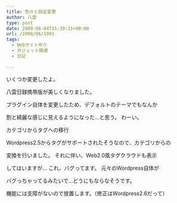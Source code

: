 ```yaml
---
title: 色々と設定変更
author: 八雲
type: post
date: 2008-06-04T15:39:11+00:00
url: /2008/06/1091
tags:
  - Webサイト作り
  - ガジェット関連
  - 日記

---
```

いくつか変更したよ。

八雲日録携帯版が美しくなりました。
  
プラグイン自体を変更したため、デフォルトのテーマでもなんか
  
割と綺麗な感じに見えるようになった…と思う。 わーい。

カテゴリからタグへの移行
  
Wordpress2.5からタグがサポートされたそうなので、カテゴリからの
  
変換を行いました。 それに伴い、Web2.0風タグクラウドも表示
  
してはいますが… これ、バグってます。 元々のWordpress自体が
  
バグっちゃってるみたいで…どうにもならなそうです。
  
機能には支障がないので放置します。（修正はWordpress2.6だって）
